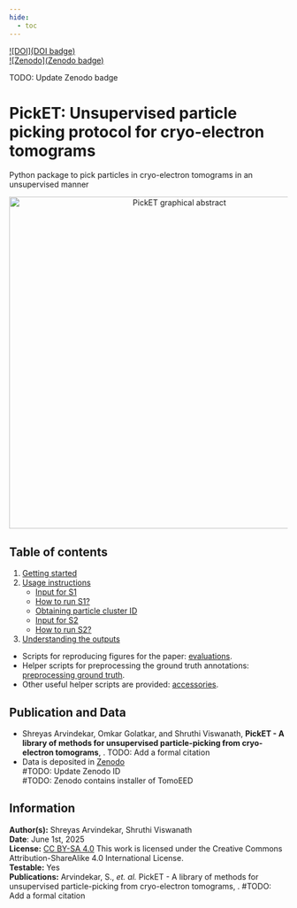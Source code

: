 ```yaml
---
hide:
  - toc
---
```


[![DOI](DOI badge)](https://zenodo.org/badge/latestdoi/{ID})  
[![Zenodo](Zenodo badge)](https://zenodo.org/badge/latestdoi/{ID})

<span class="todo">TODO: Update Zenodo badge</span>
 

# **PickET:** Unsupervised particle picking protocol for cryo-electron tomograms

Python package to pick particles in cryo-electron tomograms in an unsupervised manner

<div align="center">
    <img src="images/F0 Graphical abstract.png" alt="PickET graphical abstract" width="600" align="center">
</div>


## Table of contents
1. [Getting started](installation.md)  
2. [Usage instructions](usage_instructions.md)  
    * [Input for S1](input_for_s1.md)
    * [How to run S1?](running_s1.md)
    * [Obtaining particle cluster ID](obtaining_particle_cluster_id.md)  
    * [Input for S2](input_for_s2.md)
    * [How to run S2?](running_s2.md)
3. [Understanding the outputs](outputs.md)

* Scripts for reproducing figures for the paper: [evaluations](evaluations.md). 
* Helper scripts for preprocessing the ground truth annotations: [preprocessing ground truth](preproc_gt.md). 
* Other useful helper scripts are provided: [accessories](https://github.com/isblab/pickET/tree/main/accessories). 

## Publication and Data
* Shreyas Arvindekar, Omkar Golatkar, and Shruthi Viswanath, **PickET - A library of methods for unsupervised particle-picking from cryo-electron tomograms**, . <span class="todo">TODO: Add a formal citation</span>
* Data is deposited in [Zenodo](https://www.doi.org/)  
<span class="todo">#TODO: Update Zenodo ID</span>  
<span class="todo">#TODO: Zenodo contains installer of TomoEED</span>

## Information
__Author(s):__ Shreyas Arvindekar, Shruthi Viswanath  
__Date__: June 1st, 2025  
__License:__ [CC BY-SA 4.0](https://creativecommons.org/licenses/by-sa/4.0/)
This work is licensed under the Creative Commons Attribution-ShareAlike 4.0
International License.  
__Testable:__ Yes  
__Publications:__  Arvindekar, S., _et. al._ PickET - A library of methods for unsupervised particle-picking from cryo-electron tomograms, . <span class="todo">#TODO: Add a formal citation</span>

